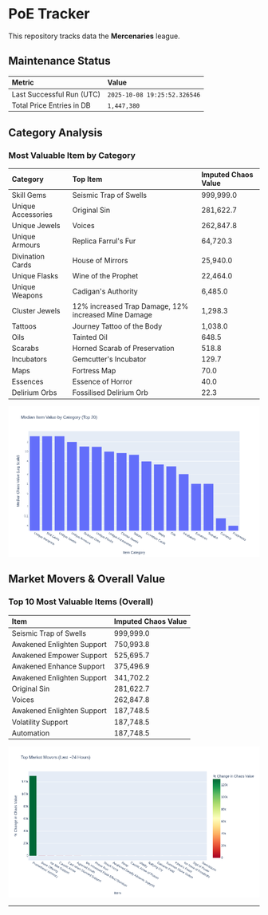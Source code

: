 # PoE Tracker

This repository tracks data the **Mercenaries** league.

## Maintenance Status

<!-- START_MAINTENANCE -->
| Metric | Value |
|:---|:---|
| Last Successful Run (UTC) | `2025-10-08 19:25:52.326546` |
| Total Price Entries in DB | `1,447,380` |

<!-- END_MAINTENANCE -->

## Category Analysis

<!-- START_CATEGORY_ANALYSIS -->
### Most Valuable Item by Category
| Category | Top Item | Imputed Chaos Value |
| :--- | :--- | :--- |
| Skill Gems | Seismic Trap of Swells | 999,999.0 |
| Unique Accessories | Original Sin | 281,622.7 |
| Unique Jewels | Voices | 262,847.8 |
| Unique Armours | Replica Farrul's Fur | 64,720.3 |
| Divination Cards | House of Mirrors | 25,940.0 |
| Unique Flasks | Wine of the Prophet | 22,464.0 |
| Unique Weapons | Cadigan's Authority | 6,485.0 |
| Cluster Jewels | 12% increased Trap Damage, 12% increased Mine Damage | 1,298.3 |
| Tattoos | Journey Tattoo of the Body | 1,038.0 |
| Oils | Tainted Oil | 648.5 |
| Scarabs | Horned Scarab of Preservation | 518.8 |
| Incubators | Gemcutter's Incubator | 129.7 |
| Maps | Fortress Map | 70.0 |
| Essences | Essence of Horror | 40.0 |
| Delirium Orbs | Fossilised Delirium Orb | 22.3 |


![Category Analysis Chart](charts/category_analysis.png)
<!-- END_CATEGORY_ANALYSIS -->

## Market Movers & Overall Value

<!-- START_ANALYSIS -->
### Top 10 Most Valuable Items (Overall)
| Item | Imputed Chaos Value |
| :--- | :--- |
| Seismic Trap of Swells | 999,999.0 |
| Awakened Enlighten Support | 750,993.8 |
| Awakened Empower Support | 525,695.7 |
| Awakened Enhance Support | 375,496.9 |
| Awakened Enlighten Support | 341,702.2 |
| Original Sin | 281,622.7 |
| Voices | 262,847.8 |
| Awakened Enlighten Support | 187,748.5 |
| Volatility Support | 187,748.5 |
| Automation | 187,748.5 |


![Market Movers Chart](charts/market_movers.png)
<!-- END_ANALYSIS -->

---
